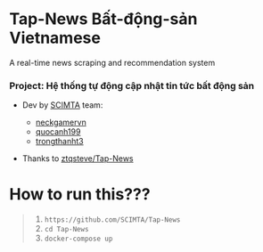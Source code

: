 # Tap-News Bất-động-sản Vietnamese
A real-time news scraping and recommendation system


### Project: Hệ thống tự động cập nhật tin tức bất động sản
- Dev by [SCIMTA](https://github.com/SCIMTA) team:  
    - [neckgamervn](https://github.com/neckgamervn)  
    - [quocanh199](https://github.com/quocanh199)  
    - [trongthanht3](https://github.com/trongthanht3)  
    
- Thanks to [ztqsteve/Tap-News](https://github.com/ztqsteve/Tap-News)  
  
# How to run this???  
  
> 1. `https://github.com/SCIMTA/Tap-News`  
> 2. `cd Tap-News`  
> 3. `docker-compose up`  
